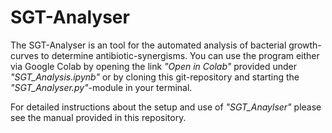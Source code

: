 # SGT-Analyser

The SGT-Analyser is an tool for the automated analysis of bacterial growth-curves to determine antibiotic-synergisms.
You can use the program either via Google Colab by opening the link *"Open in Colab"* provided under *"SGT_Analysis.ipynb"*
or by cloning this git-repository and starting the *"SGT_Analyser.py"*-module in your terminal.




For detailed instructions about the setup and use of *"SGT_Anaylser"* please see the manual provided in this repository.

